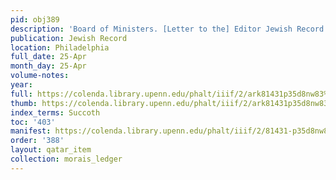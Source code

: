 ```yaml
---
pid: obj389
description: 'Board of Ministers. [Letter to the] Editor Jewish Record: [...].'
publication: Jewish Record
location: Philadelphia
full_date: 25-Apr
month_day: 25-Apr
volume-notes:
year:
full: https://colenda.library.upenn.edu/phalt/iiif/2/ark81431p35d8nw83%2FSHA256E-s7476417--f87e7b02f6541e7e40532872c1c62efad395055d96e0d9ce91142b7e1a34f6a1.jpeg/full/3500,/0/default.jpg
thumb: https://colenda.library.upenn.edu/phalt/iiif/2/ark81431p35d8nw83%2FSHA256E-s7476417--f87e7b02f6541e7e40532872c1c62efad395055d96e0d9ce91142b7e1a34f6a1.jpeg/full/!200,200/0/default.jpg
index_terms: Succoth
toc: '403'
manifest: https://colenda.library.upenn.edu/phalt/iiif/2/81431-p35d8nw83/manifest
order: '388'
layout: qatar_item
collection: morais_ledger
---
```

